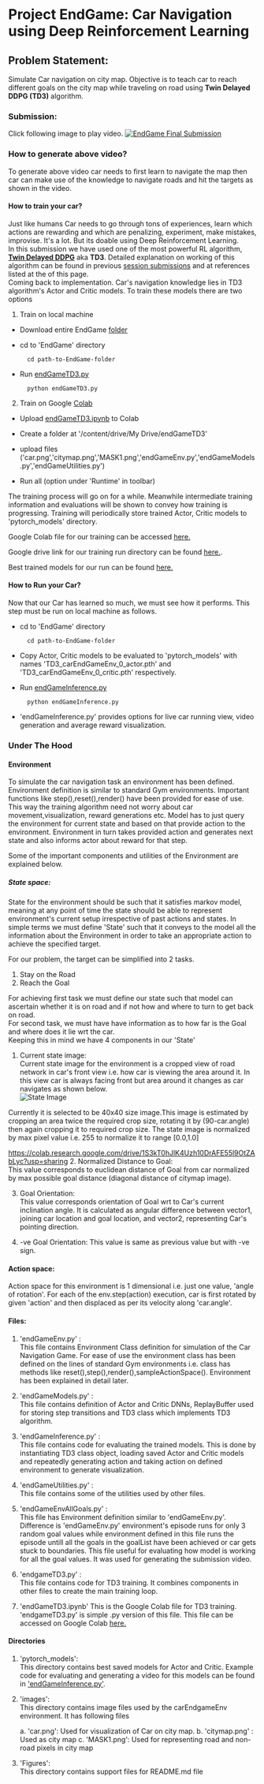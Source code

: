 # Project EndGame: Car Navigation using Deep Reinforcement Learning

## Problem Statement:  
Simulate Car navigation on city map. Objective is to teach car to reach different goals on the city map while traveling on road using **Twin Delayed DDPG (TD3)** algorithm. 

### Submission:

Click following image to play video.
[![EndGame Final Submission](https://github.com/GauravPatel89/EVA-Track3-Assignments/blob/master/EndGame/Figures/endGameVideoSnapShot.png)](https://youtu.be/77mfBYC8f0g)

### How to generate above video?

To generate above video car needs to first learn to navigate the map then car can make use of the knowledge to navigate roads and hit the targets as shown in the video.

#### How to train your car?
Just like humans Car needs to go through tons of experiences, learn which actions are rewarding and which are penalizing, experiment, make mistakes, improvise. It's a lot. But its doable using Deep Reinforcement Learning.   
In this submission we have used one of the most powerful RL algorithm, [**Twin Delayed DDPG**](https://arxiv.org/pdf/1802.09477.pdf) aka **TD3**.
Detailed explanation on working of this algorithm can be found in previous [session submissions](https://github.com/GauravPatel89/EVA-Track3-Assignments/tree/master/P2S9) and at references listed at the of this page.   
Coming back to implementation.
Car's navigation knowledge lies in TD3 algorithm's Actor and Critic models. To train these models there are two options

1. Train on local machine  
- Download entire EndGame [folder](https://github.com/GauravPatel89/EVA-Track3-Assignments/tree/master/EndGame)
- cd to 'EndGame' directory   

        cd path-to-EndGame-folder
        
- Run [endGameTD3.py](https://github.com/GauravPatel89/EVA-Track3-Assignments/blob/master/EndGame/endGameTD3.py) 

        python endGameTD3.py

2. Train on Google [Colab](https://colab.research.google.com/)
- Upload [endGameTD3.ipynb](https://github.com/GauravPatel89/EVA-Track3-Assignments/blob/master/EndGame/endGameTD3.ipynb) to Colab

- Create a folder at '/content/drive/My Drive/endGameTD3'

- upload files ('car.png','citymap.png','MASK1.png','endGameEnv.py','endGameModels.py','endGameUtilities.py')

- Run all (option under 'Runtime' in toolbar)

The training process will go on for a while. Meanwhile intermediate training information and evaluations will be shown to convey how training is progressing. Training will periodically store trained Actor, Critic models to 'pytorch_models' directory. 

Google Colab file for our training can be accessed [here.](https://colab.research.google.com/drive/1S3kT0hJlK4Uzh10DrAFE55l9OtZAbLyc?usp=sharing)

Google drive link for our training run directory can be found [here.](https://drive.google.com/drive/folders/16r-DNY4tIaqXO4Be8AINRIiIk3DcfohM?usp=sharing).

Best trained models for our run can be found [here.](https://github.com/GauravPatel89/EVA-Track3-Assignments/tree/master/EndGame/pytorch_models)


#### How to Run your Car?

Now that our Car has learned so much, we must see how it performs. This step must be run on local machine as follows.
- cd to 'EndGame' directory   

        cd path-to-EndGame-folder


- Copy Actor, Critic models to be evaluated to 'pytorch_models' with names 'TD3_carEndGameEnv_0_actor.pth' and 'TD3_carEndGameEnv_0_critic.pth' respectively.
- Run [endGameInference.py](https://github.com/GauravPatel89/EVA-Track3-Assignments/blob/master/EndGame/endGameInference.py)

        python endGameInference.py

- 'endGameInference.py' provides options for live car running view, video generation and average reward visualization.

### Under The Hood

#### Environment

To simulate the car navigation task an environment has been defined. Environment definition is similar to standard Gym environments. Important functions like step(),reset(),render() have been provided for ease of use. This way the training algorithm need not worry about car movement,visualization, reward generations etc. Model has to just query the environment for current state and based on that provide action to the environment. Environment in turn takes provided action and generates next state and also informs actor about reward for that step.

Some of the important components and utilities of the Environment are explained below.

##### State space:
State for the environment should be such that it satisfies markov model, meaning at any point of time the state should be able to represent environment's current setup irrespective of past actions and states. In simple terms we must define 'State' such that it conveys to the model all the information about the Environment in order to take an appropriate action to achieve the specified target.

For our problem, the target can be simplified into 2 tasks.  
1. Stay on the Road  
2. Reach the Goal

For achieving first task we must define our state such that model can ascertain whether it is on road and if not how and where to turn to get back on road.  
For second task, we must have have information as to how far is the Goal and where does it lie wrt the car.  
Keeping this in mind we have 4 components in our 'State'

1. Current state image:  
Current state image for the environment is a cropped view of road network in car's front view i.e. how car is viewing the area around it. In this view car is always facing front but area around it changes as car navigates as shown below.  
        ![State Image](https://github.com/GauravPatel89/EVA-Track3-Assignments/blob/master/EndGame/Figures/stateImage.gif)


Currently it is selected to be 40x40 size image.This image is estimated by cropping an area twice the required crop size, rotating it by (90-car.angle) then again cropping it to required crop size. The state image is normalized by max pixel value i.e. 255 to normalize it to range [0.0,1.0]

https://colab.research.google.com/drive/1S3kT0hJlK4Uzh10DrAFE55l9OtZAbLyc?usp=sharing
2. Normalized Distance to Goal:  
This value corresponds to euclidean distance of Goal from car normalized by max possible goal distance (diagonal distance of citymap image).

3. Goal Orientation:  
This value corresponds orientation of Goal wrt to Car's current inclination angle. It is calculated as angular difference between vector1, joining car location and goal location, and vector2, representing Car's pointing direction.

4. -ve Goal Orientation: 
This value is same as previous value but with -ve sign.

#### Action space:  
Action space for this environment is 1 dimensional i.e. just one value, 'angle of rotation'. For each of the env.step(action) execution, car is first rotated by given 'action' and then displaced as per its velocity along 'car.angle'.





#### Files:
1. 'endGameEnv.py' :  
This file contains Environment Class definition for simulation of the Car Navigation Game. For ease of use the environment class has been defined on the lines of standard Gym environments i.e. class has methods like reset(),step(),render(),sampleActionSpace(). Environment has been explained in detail later.

2. 'endGameModels.py' :  
This file contains definition of Actor and Critic DNNs, ReplayBuffer used for storing step transitions and TD3 class which implements TD3 algorithm.

3. 'endGameInference.py' :  
This file contains code for evaluating the trained models. This is done by instantiating TD3 class object, loading saved Actor and Critic models and repeatedly generating action and taking action on defined environment to generate visualization.

4. 'endGameUtilities.py' :  
This file contains some of the utilities used by other files.

5. 'endGameEnvAllGoals.py' :  
This file has Environment definition similar to 'endGameEnv.py'. Difference is 'endGameEnv.py' environment's episode runs for only 3 random goal values while environment defined in this file runs the episode untill all the goals in the goalList have been achieved or car gets stuck to boundaries. This file useful for evaluating how model is working for all the goal values. It was used for generating the submission video.

6. 'endgameTD3.py' :  
This file contains code for TD3 training. It combines components in other files to create the main training loop.

7. 'endGameTD3.ipynb'
This is the Google Colab file for TD3 training. 'endgameTD3.py' is simple .py version of this file. This file can be accessed on Google Colab [here.](https://colab.research.google.com/drive/1ofPhEBYm1s99HXcnZffW4uyVQcD0rTcA?usp=sharing)

#### Directories
1. 'pytorch_models':  
This directory contains best saved models for Actor and Critic. Example code for evaluating and generating a video for this models can be found in ['endGameInference.py'](https://github.com/GauravPatel89/EVA-Track3-Assignments/blob/master/EndGame/endGameInference.py). 

2. 'images':  
This directory contains image files used by the carEndgameEnv environment. It has following files
    
    a. 'car.png': Used for visualization of Car on city map. 
    b. 'citymap.png' : Used as city map
    c. 'MASK1.png': Used for representing road and non-road pixels in city map

3. 'Figures':  
This directory contains support files for README.md file
    

